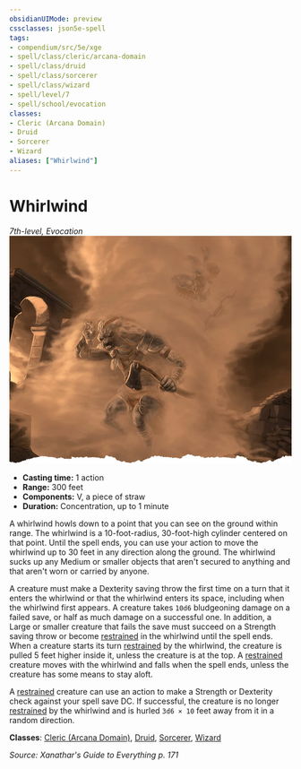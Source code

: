 ```yaml
---
obsidianUIMode: preview
cssclasses: json5e-spell
tags:
- compendium/src/5e/xge
- spell/class/cleric/arcana-domain
- spell/class/druid
- spell/class/sorcerer
- spell/class/wizard
- spell/level/7
- spell/school/evocation
classes:
- Cleric (Arcana Domain)
- Druid
- Sorcerer
- Wizard
aliases: ["Whirlwind"]
---
```

# Whirlwind
*7th-level, Evocation*  
![](https://raw.githubusercontent.com/5etools-mirror-2/5etools-img/main/spells/XGE/Whirlwind.webp#right)  

- **Casting time:** 1 action
- **Range:** 300 feet
- **Components:** V, a piece of straw
- **Duration:** Concentration, up to 1 minute

A whirlwind howls down to a point that you can see on the ground within range. The whirlwind is a 10-foot-radius, 30-foot-high cylinder centered on that point. Until the spell ends, you can use your action to move the whirlwind up to 30 feet in any direction along the ground. The whirlwind sucks up any Medium or smaller objects that aren't secured to anything and that aren't worn or carried by anyone.

A creature must make a Dexterity saving throw the first time on a turn that it enters the whirlwind or that the whirlwind enters its space, including when the whirlwind first appears. A creature takes `10d6` bludgeoning damage on a failed save, or half as much damage on a successful one. In addition, a Large or smaller creature that fails the save must succeed on a Strength saving throw or become [restrained](/3-Mechanics/CLI/rules/conditions.md#restrained) in the whirlwind until the spell ends. When a creature starts its turn [restrained](/3-Mechanics/CLI/rules/conditions.md#restrained) by the whirlwind, the creature is pulled 5 feet higher inside it, unless the creature is at the top. A [restrained](/3-Mechanics/CLI/rules/conditions.md#restrained) creature moves with the whirlwind and falls when the spell ends, unless the creature has some means to stay aloft.

A [restrained](/3-Mechanics/CLI/rules/conditions.md#restrained) creature can use an action to make a Strength or Dexterity check against your spell save DC. If successful, the creature is no longer [restrained](/3-Mechanics/CLI/rules/conditions.md#restrained) by the whirlwind and is hurled `3d6 × 10` feet away from it in a random direction.

**Classes**: [Cleric (Arcana Domain)](/3-Mechanics/CLI/classes/cleric-arcana-domain-scag.md), [Druid](/3-Mechanics/CLI/classes/druid.md), [Sorcerer](/3-Mechanics/CLI/classes/sorcerer.md), [Wizard](/3-Mechanics/CLI/classes/wizard.md)

*Source: Xanathar's Guide to Everything p. 171*